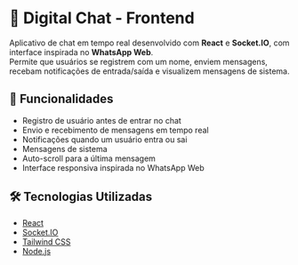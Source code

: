 # 💬 Digital Chat - Frontend

Aplicativo de chat em tempo real desenvolvido com **React** e **Socket.IO**, com interface inspirada no **WhatsApp Web**.  
Permite que usuários se registrem com um nome, enviem mensagens, recebam notificações de entrada/saída e visualizem mensagens de sistema.

## 🚀 Funcionalidades

- Registro de usuário antes de entrar no chat
- Envio e recebimento de mensagens em tempo real
- Notificações quando um usuário entra ou sai
- Mensagens de sistema
- Auto-scroll para a última mensagem
- Interface responsiva inspirada no WhatsApp Web

## 🛠 Tecnologias Utilizadas

- [React](https://react.dev/)
- [Socket.IO](https://socket.io/)
- [Tailwind CSS](https://tailwindcss.com/)
- [Node.js](https://nodejs.org/) 


